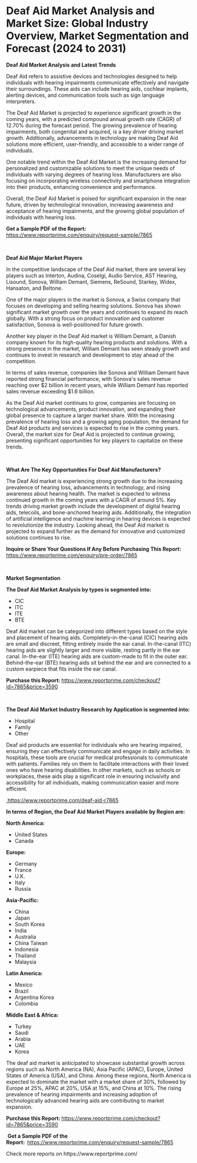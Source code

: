 <p><h1>Deaf Aid Market Analysis and Market Size: Global Industry Overview, Market Segmentation and Forecast (2024 to 2031)</h1></p><p><strong>Deaf Aid Market Analysis and Latest Trends</strong></p>
<p><p>Deaf Aid refers to assistive devices and technologies designed to help individuals with hearing impairments communicate effectively and navigate their surroundings. These aids can include hearing aids, cochlear implants, alerting devices, and communication tools such as sign language interpreters.</p><p>The Deaf Aid Market is projected to experience significant growth in the coming years, with a predicted compound annual growth rate (CAGR) of 12.70% during the forecast period. The growing prevalence of hearing impairments, both congenital and acquired, is a key driver driving market growth. Additionally, advancements in technology are making Deaf Aid solutions more efficient, user-friendly, and accessible to a wider range of individuals.</p><p>One notable trend within the Deaf Aid Market is the increasing demand for personalized and customizable solutions to meet the unique needs of individuals with varying degrees of hearing loss. Manufacturers are also focusing on incorporating wireless connectivity and smartphone integration into their products, enhancing convenience and performance.</p><p>Overall, the Deaf Aid Market is poised for significant expansion in the near future, driven by technological innovation, increasing awareness and acceptance of hearing impairments, and the growing global population of individuals with hearing loss.</p></p>
<p><strong>Get a Sample PDF of the Report:&nbsp;</strong> <a href="https://www.reportprime.com/enquiry/request-sample/7865">https://www.reportprime.com/enquiry/request-sample/7865</a></p>
<p>&nbsp;</p>
<p><strong>Deaf Aid Major Market Players</strong></p>
<p><p>In the competitive landscape of the Deaf Aid market, there are several key players such as Interton, Audina, Coselgi, Audio Service, AST Hearing, Lisound, Sonova, William Demant, Siemens, ReSound, Starkey, Widex, Hansaton, and Beltone. </p><p>One of the major players in the market is Sonova, a Swiss company that focuses on developing and selling hearing solutions. Sonova has shown significant market growth over the years and continues to expand its reach globally. With a strong focus on product innovation and customer satisfaction, Sonova is well-positioned for future growth.</p><p>Another key player in the Deaf Aid market is William Demant, a Danish company known for its high-quality hearing products and solutions. With a strong presence in the market, William Demant has seen steady growth and continues to invest in research and development to stay ahead of the competition.</p><p>In terms of sales revenue, companies like Sonova and William Demant have reported strong financial performance, with Sonova's sales revenue reaching over $2 billion in recent years, while William Demant has reported sales revenue exceeding $1.6 billion.</p><p>As the Deaf Aid market continues to grow, companies are focusing on technological advancements, product innovation, and expanding their global presence to capture a larger market share. With the increasing prevalence of hearing loss and a growing aging population, the demand for Deaf Aid products and services is expected to rise in the coming years. Overall, the market size for Deaf Aid is projected to continue growing, presenting significant opportunities for key players to capitalize on these trends.</p></p>
<p>&nbsp;</p>
<p><strong>What Are The Key Opportunities For Deaf Aid Manufacturers?</strong></p>
<p><p>The Deaf Aid market is experiencing strong growth due to the increasing prevalence of hearing loss, advancements in technology, and rising awareness about hearing health. The market is expected to witness continued growth in the coming years with a CAGR of around 5%. Key trends driving market growth include the development of digital hearing aids, telecoils, and bone-anchored hearing aids. Additionally, the integration of artificial intelligence and machine learning in hearing devices is expected to revolutionize the industry. Looking ahead, the Deaf Aid market is projected to expand further as the demand for innovative and customized solutions continues to rise.</p></p>
<p><strong>Inquire or Share Your Questions If Any Before Purchasing This Report:</strong> <a href="https://www.reportprime.com/enquiry/pre-order/7865">https://www.reportprime.com/enquiry/pre-order/7865</a></p>
<p>&nbsp;</p>
<p><strong>Market Segmentation</strong></p>
<p><strong>The Deaf Aid Market Analysis by types is segmented into:</strong></p>
<p><ul><li>CIC</li><li>ITC</li><li>ITE</li><li>BTE</li></ul></p>
<p><p>Deaf Aid market can be categorized into different types based on the style and placement of hearing aids. Completely-in-the-canal (CIC) hearing aids are small and discreet, fitting entirely inside the ear canal. In-the-canal (ITC) hearing aids are slightly larger and more visible, resting partly in the ear canal. In-the-ear (ITE) hearing aids are custom-made to fit in the outer ear. Behind-the-ear (BTE) hearing aids sit behind the ear and are connected to a custom earpiece that fits inside the ear canal.</p></p>
<p><strong>Purchase this Report:&nbsp;</strong><a href="https://www.reportprime.com/checkout?id=7865&price=3590">https://www.reportprime.com/checkout?id=7865&price=3590</a></p>
<p>&nbsp;</p>
<p><strong>The Deaf Aid Market Industry Research by Application is segmented into:</strong></p>
<p><ul><li>Hospital</li><li>Family</li><li>Other</li></ul></p>
<p><p>Deaf aid products are essential for individuals who are hearing impaired, ensuring they can effectively communicate and engage in daily activities. In hospitals, these tools are crucial for medical professionals to communicate with patients. Families rely on them to facilitate interactions with their loved ones who have hearing disabilities. In other markets, such as schools or workplaces, these aids play a significant role in ensuring inclusivity and accessibility for all individuals, making communication easier and more efficient.</p></p>
<p><a href="https://www.reportprime.com/deaf-aid-r7865">&nbsp;https://www.reportprime.com/deaf-aid-r7865</a></p>
<p><strong>In terms of Region, the Deaf Aid Market Players available by Region are:</strong></p>
<p>
    <p> <strong> North America: </strong>
        <ul>
            <li>United States</li>
            <li>Canada</li>
        </ul>
        </p> 
    <p> <strong> Europe: </strong>
        <ul>
            <li>Germany</li>
            <li>France</li>
            <li>U.K.</li>
            <li>Italy</li>
            <li>Russia</li>
        </ul>
        </p> 
    <p> <strong> Asia-Pacific: </strong>
        <ul>
            <li>China</li>
            <li>Japan</li>
            <li>South Korea</li>
            <li>India</li>
            <li>Australia</li>
            <li>China Taiwan</li>
            <li>Indonesia</li>
            <li>Thailand</li>
            <li>Malaysia</li>
        </ul>
        </p> 
    <p> <strong> Latin America: </strong>
        <ul>
            <li>Mexico</li>
            <li>Brazil</li>
            <li>Argentina Korea</li>
            <li>Colombia</li>
        </ul>
        </p> 
    <p> <strong> Middle East & Africa: </strong>
        <ul>
            <li>Turkey</li>
            <li>Saudi</li>
            <li>Arabia</li>
            <li>UAE</li>
            <li>Korea</li>
        </ul>
    </p>
    </p>
<p><p>The deaf aid market is anticipated to showcase substantial growth across regions such as North America (NA), Asia Pacific (APAC), Europe, United States of America (USA), and China. Among these regions, North America is expected to dominate the market with a market share of 30%, followed by Europe at 25%, APAC at 20%, USA at 15%, and China at 10%. The rising prevalence of hearing impairments and increasing adoption of technologically advanced hearing aids are contributing to market expansion.</p></p>
<p><strong>Purchase this Report: </strong><a href="https://www.reportprime.com/checkout?id=7865&price=3590">https://www.reportprime.com/checkout?id=7865&price=3590</a></p>
<p>&nbsp;<strong>Get a Sample PDF of the Report:&nbsp;&nbsp;</strong><a href="https://www.reportprime.com/enquiry/request-sample/7865">https://www.reportprime.com/enquiry/request-sample/7865</a></p>
<p><strong></strong></p>
<p>Check more reports on https://www.reportprime.com/</p>